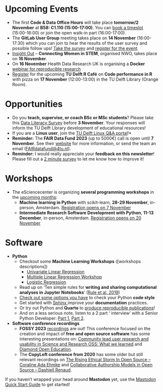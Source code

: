 # Upcoming Events 

* The first **Code & Data Office Hours** will take place **tomorrow/2 November** at **B58: C1.110 (15:00-17:00)**.
You can [book a timeslot](https://www.tudelft.nl/en/library/library-for-researchers/library-for-researchers/setting-up-research/dcc/open-office-hours) (15:00-16:00) or join the open walk-in part (16:00-17:00).
* The **GitLab User Group** meeting takes place on **14 November** (16:00-17:30) which you can join to hear the results of the user survey and possible follow ups!
[Take the survey](https://tudelft.fra1.qualtrics.com/jfe/form/SV_eQCBdvndV4SqWQ6) and [register for the event](https://forms.office.com/e/UDR9BshZJe). 
* [Insight Out](https://www.nwo.nl/en/insight-out-connecting-women-stem) – **Connecting Women in STEM**, organised NWO, takes place on **16 November**.
* On **16 November** Health Data Research UK is organising a **Docker** [webinar for reproducible research](https://www.hdruk.ac.uk/events/hdr-uk-x-dnanexus-docker-for-reproducible-research/)
* [Register](https://www.eventbrite.nl/e/code-performance-in-r-tickets-737067196827) for the upcoming **TU Delft R Café** on **Code performance in R** with pizza on **17 November** (12:00-13:00) in the TU Delft Library (Orange Room).   

# Opportunities
* Do you **teach, supervise, or coach BSc or MSc students**?
Please take this [Data Literacy Survey](https://tudelft.fra1.qualtrics.com/jfe/form/SV_4SgOJNsV0EHBaWa) before **3 November**.
Your responses will inform the TU Delft Library development of educational resources! 
* If you are a **Linux user**, join the [TU Delft Linux Q&A portal]( https://linux.ewi.tudelft.nl/)!*
* **Reminder:** The **FAIR Data Fund 2023** (up to 5000€) call is open until **7 November**.
See their [website](https://community.data.4tu.nl/the-fair-data-fund/) for more information, or send the team an email (FAIRdatafund@4tu.nl).
* **Reminder:**  I would really appreciate your **feedback on this newsletter**! Please fill out a [2 minute survey](https://forms.office.com/r/anmSzK2aQA) to let me know how to improve it!

# Workshops
* The eSciencecenter is organizing **several programming workshops** in the [upcoming months](https://www.esciencecenter.nl/events/?mc_cid=633f805ac1&mc_eid=ce223eff4c): 
  * **Machine learning in Python** with scikit-learn, **28-29 November**, in-person, Amsterdam. [Registration opens on 7 November]( https://www.eventbrite.nl/e/machine-learning-in-python-with-scikit-learn-tickets-737011480177)
  * **Intermediate Research Software Development with Python**, **11-13 December**, in-person, Amsterdam. [Registration opens on 20 November]( https://www.eventbrite.nl/e/intermediate-research-software-development-with-python-tickets-737049905107)

# Software
* **Python**
  * Checkout some **Machine Learning Workshops** ([workshops descriptions])
     *	[Univariate Linear Regression](https://lib.gsu.edu/pythonML1)
     *	[Multiple Linear Regression Workshop](https://lib.gsu.edu/pythonML2)
     *	[Logistic Regression](https://lib.gsu.edu/pythonML3)
  * Read up on ‘Ten simple rules for **writing and sharing computational analyses in Jupyter Notebooks**’ ([Rule et al. 2019](https://doi.org/10.1371/journal.pcbi.1007007))
  * [Check out some options you have](https://learn.scientific-python.org/development/guides/style/) to check your Python **code style**
  * Get started with [Sphinx ](https://www.sphinx-doc.org/en/master/to) improve your **documentation** practices. 
  * Or try out Python and **Quarto** to [produce reproducible publications](https://www.youtube.com/watch?v=TnVgHE9LAiw)!
  * And on a less serious note, listen to a 2 part ‘ interview’ with a Senior Python Developer: [Part 1](https://www.youtube.com/watch?v=BgxklT94W0I), [Part 2](https://www.youtube.com/watch?v=xyrgkui0uCA). 
* **Software conference recordings** 
  * **FOSSY 2023** [recordings](https://archive.org/details/@sfconservancy) are out!
    This conference focused on the creation and impact of **free and open source software** has some interesting presentations on: [Community lead user research and usability in Science and Research OSS: What we learned](https://archive.org/details/fossy2023_Community_lead_user_research_a) and [Diamond Open Education](https://archive.org/details/fossy2023_Diamond_Open_Education).
  * The **CopyLeft conference from 2020** has some older but still relevant recordings on [The Rising Ethical Storm In Open Source – Coraline Ada Ehmke](https://archive.org/details/copyleftconf2020-ehmke) and [Collaborative Authorship Models in Open Source – Dashiell Renaud](https://archive.org/details/copyleftconf2020-renaud).
 

If you haven’t wrapped your head around **Mastodon** yet, use the [Mastodon Quick Start Guide](https://zenodo.org/records/10019853) to get started!
